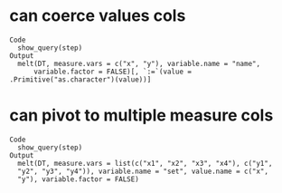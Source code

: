 # can coerce values cols

    Code
      show_query(step)
    Output
      melt(DT, measure.vars = c("x", "y"), variable.name = "name", 
          variable.factor = FALSE)[, `:=`(value = .Primitive("as.character")(value))]

# can pivot to multiple measure cols

    Code
      show_query(step)
    Output
      melt(DT, measure.vars = list(c("x1", "x2", "x3", "x4"), c("y1", 
      "y2", "y3", "y4")), variable.name = "set", value.name = c("x", 
      "y"), variable.factor = FALSE)

